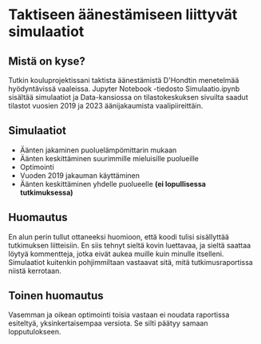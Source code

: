 # Taktiseen äänestämiseen liittyvät simulaatiot

## Mistä on kyse?

Tutkin kouluprojektissani taktista äänestämistä D'Hondtin menetelmää hyödyntävissä vaaleissa. Jupyter Notebook -tiedosto Simulaatio.ipynb sisältää simulaatiot ja Data-kansiossa on tilastokeskuksen sivuilta saadut tilastot vuosien 2019 ja 2023 äänijakaumista vaalipiireittäin.

## Simulaatiot

- Äänten jakaminen puoluelämpömittarin mukaan
- Äänten keskittäminen suurimmille mieluisille puolueille
- Optimointi
- Vuoden 2019 jakauman käyttäminen
- Äänten keskittäminen yhdelle puolueelle **(ei lopullisessa tutkimuksessa)**

## Huomautus

En alun perin tullut ottaneeksi huomioon, että koodi tulisi sisällyttää tutkimuksen liitteisiin. En siis tehnyt sieltä kovin luettavaa, ja sieltä saattaa löytyä kommentteja, jotka eivät aukea muille kuin minulle itselleni. Simulaatiot kuitenkin pohjimmiltaan vastaavat sitä, mitä tutkimusraportissa niistä kerrotaan.

## Toinen huomautus

Vasemman ja oikean optimointi toisia vastaan ei noudata raportissa esiteltyä, yksinkertaisempaa versiota. Se silti päätyy samaan lopputulokseen.
